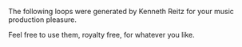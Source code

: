 The following loops were generated by Kenneth Reitz for your music
production pleasure.

Feel free to use them, royalty free, for whatever
you like.